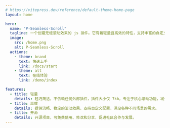 ```yaml
---
# https://vitepress.dev/reference/default-theme-home-page
layout: home

hero:
  name: "P-Seamless-Scroll"
  tagline: 一个创建无缝滚动效果的 js 插件。它有着轻量且高效的特性，支持丰富的自定义配置选项，提供了一系列 API 方法以及事件监听功能。
  image:
    src: /home.png
    alt: P-Seamless-Scroll
  actions:
    - theme: brand
      text: 快速上手
      link: /docs/start
    - theme: alt
      text: 在线体验
      link: /demo/index

features:
  - title: 轻量
    details: 轻巧简洁，不依赖任何外部插件，插件大小仅 7kb，专注于核心滚动功能，减少页面负担。
  - title: 高效
    details: 提供流畅、稳定的滚动效果，支持自定义配置，满足各种不同场景的需求。
  - title: 开源
    details: 开源项目，可免费使用、修改和分享，促进社区合作与发展。
---
```


